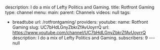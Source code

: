 description: I do a mix of Lefty Politics and Gaming.
title: Rotfront Gaming
type: channel
menu:
  main:
    parent: Channels
videos: null
tags:
- breadtube
url: /rotfrontgaming/
providers:
  youtube:
    name: Rotfront Gaming
    slug: UC7bHdLGnyZbkrZfAvUoyrrQ
    url: https://www.youtube.com/channel/UC7bHdLGnyZbkrZfAvUoyrrQ
    description: I do a mix of Lefty Politics and Gaming.
    subscribers: 9
--- null
